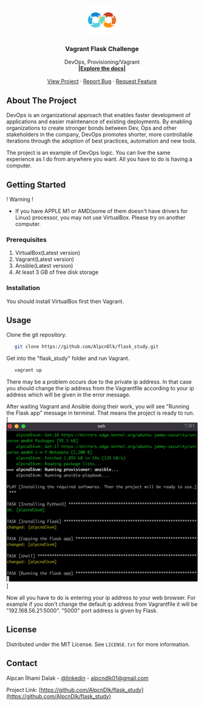 <div id="top"></div>

<br />
<div align="center">
  <a href="https://github.com/AlpcnDlk/flask_study">
    <img src="img/devops.png" alt="Logo" width="80" height="80">
  </a>

  <h3 align="center">Vagrant Flask Challenge</h3>

  <p align="center">
    DevOps, Provisioning/Vagrant
    <br />
    <a href="https://github.com/AlpcnDlk/flask_study"><strong>|Explore the docs|</strong></a>
    <br />
    <br />
    <a href="https://github.com/AlpcnDlk/flask_study">View Project</a>
    ·
    <a href="https://github.com/AlpcnDlk/flask_study/issues">Report Bug</a>
    ·
    <a href="https://github.com/AlpcnDlk/flask_study/issues">Request Feature</a>
  </p>
</div>

## About The Project

DevOps is an organizational approach that enables faster development of applications and easier maintenance of existing deployments. By enabling organizations to create stronger bonds between Dev, Ops and other stakeholders in the company, DevOps promotes shorter, more controllable iterations through the adoption of best practices, automation and new tools. 

The project is an example of DevOps logic. You can live the same experience as I do from anywhere you want. All you have to do is having a computer.

## Getting Started

! Warning !
* If you have APPLE M1 or AMD(some of them doesn't have drivers for Linux) processor, you may not use VirtualBox. Please try on another computer.

### Prerequisites

1. VirtualBox(Latest version)
2. Vagrant(Latest version)
3. Ansible(Latest version)
4. At least 3 GB of free disk storage 

### Installation

You should install VirtualBox first then Vagrant. 

## Usage

Clone the git repository.
```sh
   git clone https://github.com/AlpcnDlk/flask_study.git
   ```
Get into the "flask_study" folder and run Vagrant.
```sh
   vagrant up
   ```
There may be a problem occurs due to the private ip address. In that case you should change the ip address from the Vagrantfile according to your ip address which will be given in the error message.

After waiting Vagrant and Ansible doing their work, you will see "Running the Flask app" message in terminal. That means the project is ready to run.
[![terminalss][product-screenshot]]

Now all you have to do is entering your ip address to your web browser. For example if you don't change the default ip address from Vagrantfile it will be "192.168.56.21:5000". "5000" port address is given by Flask.

## License

Distributed under the MIT License. See `LICENSE.txt` for more information.


## Contact

Alpcan İlhami Dalak - [@linkedin](https://www.linkedin.com/in/alpcandalak/) - alpcndlk01@gmail.com

Project Link: [https://github.com/AlpcnDlk/flask_study](https://github.com/AlpcnDlk/flask_study)


[product-screenshot]: img/terminal.png
